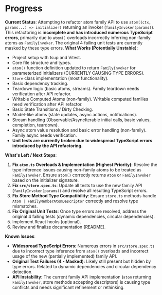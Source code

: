 # Progress

**Current Status**: Attempting to refactor atom family API to use `atom((ctx, params...) => initializer)` returning an invoker (`familyInvoker(params)`). This refactoring is **incomplete and has introduced numerous TypeScript errors**, primarily due to `atom()` overloads incorrectly inferring non-family atoms as `FamilyInvoker`. The original 4 failing unit tests are currently masked by these type errors.
**What Works (Potentially Unstable)**:
- Project setup with tsup and Vitest.
- Core file structure and types.
- `atom()` function definition updated to return `FamilyInvoker` for parameterized initializers (CURRENTLY CAUSING TYPE ERRORS).
- `Store` class implementation (most functionality).
- Basic dependency tracking.
- Teardown logic (basic atoms, streams). Family teardown needs verification after API refactor.
- Writable Computed Atoms (non-family). Writable computed families need verification after API refactor.
- Basic State Transitions / Dirty Checking.
- Model-like atoms (state updates, async actions, notifications).
- Stream handling (Observable/AsyncIterable initial calls, basic values, completion, teardown).
- Async atom value resolution and basic error handling (non-family). Family async needs verification.
- **Unit tests are currently broken due to widespread TypeScript errors introduced by the API refactoring.**

**What's Left / Next Steps**:
1.  **Fix `atom.ts` Overloads & Implementation (Highest Priority)**: Resolve the type inference issues causing non-family atoms to be treated as `FamilyInvoker`. Ensure `atom()` correctly returns `Atom` or `FamilyInvoker` based on the initializer signature.
2.  **Fix `src/store.spec.ts`**: Update all tests to use the new family API (`familyInvoker(params)`) and resolve all resulting TypeScript errors.
3.  **Fix Store Method Type Compatibility**: Ensure `store.ts` methods handle `Atom | FamilyMemberAtomDescriptor` correctly and resolve type mismatches.
4.  **Fix Original Unit Tests**: Once type errors are resolved, address the original 4 failing tests (dynamic dependencies, circular dependencies).
5.  Implement React hooks (optional).
6.  Review and finalize documentation (README).

**Known Issues**:
- **Widespread TypeScript Errors**: Numerous errors in `src/store.spec.ts` due to incorrect type inference from `atom()` overloads and incorrect usage of the new (partially implemented) family API.
- **Original Test Failures (4 - Masked)**: Likely still present but hidden by type errors. Related to dynamic dependencies and circular dependency detection.
- **API Instability**: The current family API implementation (`atom` returning `FamilyInvoker`, store methods accepting descriptors) is causing type conflicts and needs significant refinement or rethinking.